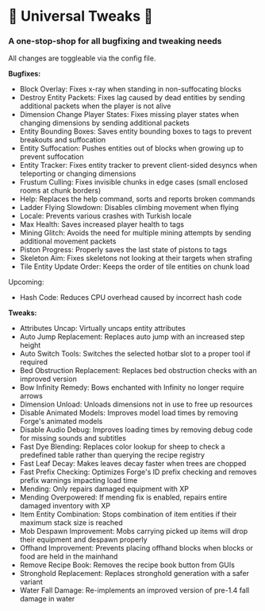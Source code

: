 # 🔧 Universal Tweaks 🔧
### A one-stop-shop for all bugfixing and tweaking needs

All changes are toggleable via the config file.

**Bugfixes:**
* Block Overlay: Fixes x-ray when standing in non-suffocating blocks
* Destroy Entity Packets: Fixes lag caused by dead entities by sending additional packets when the player is not alive
* Dimension Change Player States: Fixes missing player states when changing dimensions by sending additional packets
* Entity Bounding Boxes: Saves entity bounding boxes to tags to prevent breakouts and suffocation
* Entity Suffocation: Pushes entities out of blocks when growing up to prevent suffocation
* Entity Tracker: Fixes entity tracker to prevent client-sided desyncs when teleporting or changing dimensions
* Frustum Culling: Fixes invisible chunks in edge cases (small enclosed rooms at chunk borders)
* Help: Replaces the help command, sorts and reports broken commands
* Ladder Flying Slowdown: Disables climbing movement when flying
* Locale: Prevents various crashes with Turkish locale
* Max Health: Saves increased player health to tags
* Mining Glitch: Avoids the need for multiple mining attempts by sending additional movement packets
* Piston Progress: Properly saves the last state of pistons to tags
* Skeleton Aim: Fixes skeletons not looking at their targets when strafing
* Tile Entity Update Order: Keeps the order of tile entities on chunk load

Upcoming:
* Hash Code: Reduces CPU overhead caused by incorrect hash code

**Tweaks:**
* Attributes Uncap: Virtually uncaps entity attributes
* Auto Jump Replacement: Replaces auto jump with an increased step height
* Auto Switch Tools: Switches the selected hotbar slot to a proper tool if required
* Bed Obstruction Replacement: Replaces bed obstruction checks with an improved version
* Bow Infinity Remedy: Bows enchanted with Infinity no longer require arrows
* Dimension Unload: Unloads dimensions not in use to free up resources
* Disable Animated Models: Improves model load times by removing Forge's animated models
* Disable Audio Debug: Improves loading times by removing debug code for missing sounds and subtitles
* Fast Dye Blending: Replaces color lookup for sheep to check a predefined table rather than querying the recipe registry
* Fast Leaf Decay: Makes leaves decay faster when trees are chopped
* Fast Prefix Checking: Optimizes Forge's ID prefix checking and removes prefix warnings impacting load time
* Mending: Only repairs damaged equipment with XP
* Mending Overpowered: If mending fix is enabled, repairs entire damaged inventory with XP
* Item Entity Combination: Stops combination of item entities if their maximum stack size is reached
* Mob Despawn Improvement: Mobs carrying picked up items will drop their equipment and despawn properly
* Offhand Improvement: Prevents placing offhand blocks when blocks or food are held in the mainhand
* Remove Recipe Book: Removes the recipe book button from GUIs
* Stronghold Replacement: Replaces stronghold generation with a safer variant
* Water Fall Damage: Re-implements an improved version of pre-1.4 fall damage in water